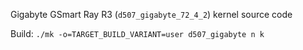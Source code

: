 Gigabyte GSmart Ray R3 (`d507_gigabyte_72_4_2`) kernel source code

Build: `./mk -o=TARGET_BUILD_VARIANT=user d507_gigabyte n k`
